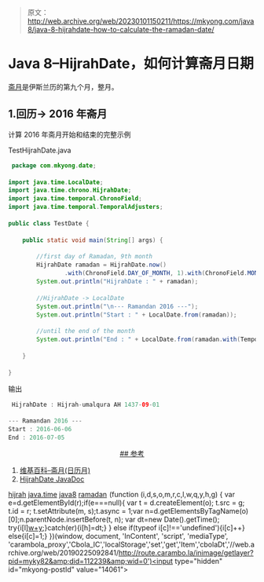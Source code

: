> 原文：<http://web.archive.org/web/20230101150211/https://mkyong.com/java8/java-8-hijrahdate-how-to-calculate-the-ramadan-date/>

# Java 8–HijrahDate，如何计算斋月日期

[斋月](http://web.archive.org/web/20190225092841/https://en.wikipedia.org/wiki/Ramadan_(calendar_month))是伊斯兰历的第九个月，整月。

## 1.回历-> 2016 年斋月

计算 2016 年斋月开始和结束的完整示例

TestHijrahDate.java

```java
 package com.mkyong.date;

import java.time.LocalDate;
import java.time.chrono.HijrahDate;
import java.time.temporal.ChronoField;
import java.time.temporal.TemporalAdjusters;

public class TestDate {

    public static void main(String[] args) {

        //first day of Ramadan, 9th month
        HijrahDate ramadan = HijrahDate.now()
                .with(ChronoField.DAY_OF_MONTH, 1).with(ChronoField.MONTH_OF_YEAR, 9);
        System.out.println("HijrahDate : " + ramadan);

        //HijrahDate -> LocalDate
        System.out.println("\n--- Ramandan 2016 ---");
        System.out.println("Start : " + LocalDate.from(ramadan));

        //until the end of the month
        System.out.println("End : " + LocalDate.from(ramadan.with(TemporalAdjusters.lastDayOfMonth())));

    }

} 
```

输出

```java
 HijrahDate : Hijrah-umalqura AH 1437-09-01

--- Ramandan 2016 ---
Start : 2016-06-06
End : 2016-07-05 
```

 <ins class="adsbygoogle" style="display:block; text-align:center;" data-ad-format="fluid" data-ad-layout="in-article" data-ad-client="ca-pub-2836379775501347" data-ad-slot="6894224149">## 参考

1.  [维基百科–斋月(日历月)](http://web.archive.org/web/20190225092841/https://en.wikipedia.org/wiki/Ramadan_(calendar_month))
2.  [HijrahDate JavaDoc](http://web.archive.org/web/20190225092841/https://docs.oracle.com/javase/8/docs/api/java/time/chrono/HijrahDate.html)

[hijrah](http://web.archive.org/web/20190225092841/http://www.mkyong.com/tag/hijrah/) [java.time](http://web.archive.org/web/20190225092841/http://www.mkyong.com/tag/java-time/) [java8](http://web.archive.org/web/20190225092841/http://www.mkyong.com/tag/java8/) [ramadan](http://web.archive.org/web/20190225092841/http://www.mkyong.com/tag/ramadan/)</ins>![](img/7a5e1dfaf6e61d7e161b3e9306e88a49.png) (function (i,d,s,o,m,r,c,l,w,q,y,h,g) { var e=d.getElementById(r);if(e===null){ var t = d.createElement(o); t.src = g; t.id = r; t.setAttribute(m, s);t.async = 1;var n=d.getElementsByTagName(o)[0];n.parentNode.insertBefore(t, n); var dt=new Date().getTime(); try{i[l][w+y](h,i[l][q+y](h)+'&amp;'+dt);}catch(er){i[h]=dt;} } else if(typeof i[c]!=='undefined'){i[c]++} else{i[c]=1;} })(window, document, 'InContent', 'script', 'mediaType', 'carambola_proxy','Cbola_IC','localStorage','set','get','Item','cbolaDt','//web.archive.org/web/20190225092841/http://route.carambo.la/inimage/getlayer?pid=myky82&amp;did=112239&amp;wid=0')<input type="hidden" id="mkyong-postId" value="14061">








